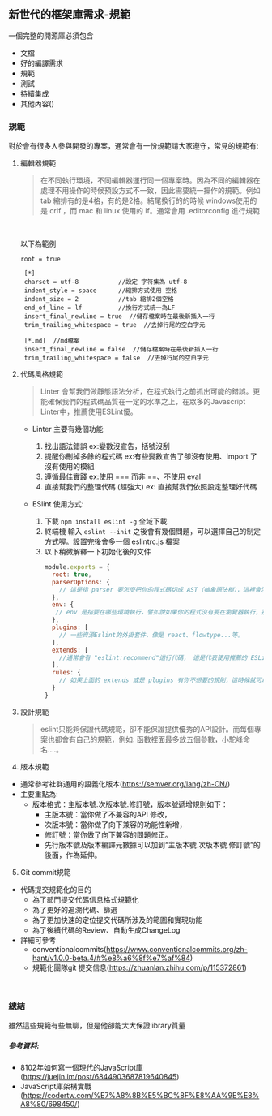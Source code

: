 ## 新世代的框架庫需求-規範
一個完整的開源庫必須包含
* 文檔
* 好的編譯需求
* 規範
* 測試
* 持續集成
* 其他內容()

### 規範
對於會有很多人參與開發的專案，通常會有一份規範請大家遵守，常見的規範有:
1. 編輯器規範
   > 在不同執行環境，不同編輯器運行同一個專案時。因為不同的編輯器在處理不用操作的時候預設方式不一致，因此需要統一操作的規範。例如tab 縮排有的是4格，有的是2格。結尾換行的的時候 windows使用的是  crlf  ，而 mac 和 linux 使用的 lf。通常會用 .editorconfig 進行規範
   
   </br>
   
   以下為範例
   
   ```.editorconfig 
   root = true

    [*]
    charset = utf-8           //設定 字符集為 utf-8
    indent_style = space      //縮排方式使用 空格 
    indent_size = 2           //tab 縮排2個空格
    end_of_line = lf          //換行方式統一為LF
    insert_final_newline = true  //儲存檔案時在最後新插入一行
    trim_trailing_whitespace = true  //去掉行尾的空白字元

    [*.md]  //md檔案
    insert_final_newline = false  //儲存檔案時在最後新插入一行
    trim_trailing_whitespace = false  //去掉行尾的空白字元
   ```
2. 代碼風格規範 
    > Linter 會幫我們做靜態語法分析，在程式執行之前抓出可能的錯誤。更能確保我們的程式碼品質在一定的水準之上，在眾多的Javascript Linter中，推薦使用ESLint優。
    - Linter 主要有幾個功能
      1. 找出語法錯誤 ex:變數沒宣告，括號沒刮
      2. 提醒你刪掉多餘的程式碼 ex:有些變數宣告了卻沒有使用、import 了沒有使用的模組
      3. 遵循最佳實踐 ex:使用 === 而非 ==、不使用 eval
      4. 直接幫我們的整理代碼 (超強大)  ex: 直接幫我們依照設定整理好代碼
     
    - ESlint 使用方式:
      1. 下載 `npm install eslint -g` 全域下載
      2. 終端機 輸入 `eslint --init` 之後會有幾個問題，可以選擇自己的制定方式喔。設置完後會多一個 eslintrc.js 檔案
      3. 以下稍微解釋一下初始化後的文件
         ``` eslintrc.js
         module.exports = {
           root: true,
           parserOptions: {
             // 這是指 parser 要怎麼把你的程式碼切成 AST（抽象語法樹），這裡會涉及到一些語法分析、詞語分析方面的知識。
           },
           env: {
            // env 是指要在哪些環境執行，譬如說如果你的程式沒有要在瀏覽器執行，那就不應該有 window 或是 document 物件，ESLint 會幫你挑出這些錯誤
           },
           plugins: [
             // 一些資源Eslint的外掛套件，像是 react、flowtype...等。
           ],
           extends: [
             //通常會有 "eslint:recommend"這行代碼， 這是代表使用推薦的 ESLint 設定，可以看![ESLINT官方解釋](https://eslint.org/docs/rules/)裡面打勾的就是他的推薦設定喔。
           ],           
           rules: {
             // 如果上面的 extends 或是 plugins 有你不想要的規則，這時候就可以用 rules 把它蓋掉
           }
         }
         ```
    
    
3. 設計規範
   >  eslint只能夠保證代碼規範，卻不能保證提供優秀的API設計。而每個專案也都會有自己的規範，例如: 函數裡面最多放五個參數，小駝峰命名....。
   

 
4. 版本規範
  - 通常參考社群通用的語義化版本(https://semver.org/lang/zh-CN/)
  - 主要重點為:
    - 版本格式：主版本號.次版本號.修訂號，版本號遞增規則如下：
       - 主版本號：當你做了不兼容的API 修改，
       - 次版本號：當你做了向下兼容的功能性新增，
       - 修訂號：當你做了向下兼容的問題修正。
       - 先行版本號及版本編譯元數據可以加到“主版本號.次版本號.修訂號”的後面，作為延伸。
5. Git commit規範
  - 代碼提交規範化的目的
    - 為了部門提交代碼信息格式規範化
    - 為了更好的追溯代碼、篩選
    - 為了更加快速的定位提交代碼所涉及的範圍和實現功能
    - 為了後續代碼的Review、自動生成ChangeLog
  - 詳細可參考
    - conventionalcommits(https://www.conventionalcommits.org/zh-hant/v1.0.0-beta.4/#%e8%a6%8f%e7%af%84)
    - 規範化團隊git 提交信息(https://zhuanlan.zhihu.com/p/115372861)

</br>

### 總結

雖然這些規範有些無聊，但是他卻能大大保證library質量


##### 參考資料: 
- 8102年如何寫一個現代的JavaScript庫(https://juejin.im/post/6844903687819640845)
- JavaScript庫架構實戰(https://codertw.com/%E7%A8%8B%E5%BC%8F%E8%AA%9E%E8%A8%80/698450/)
